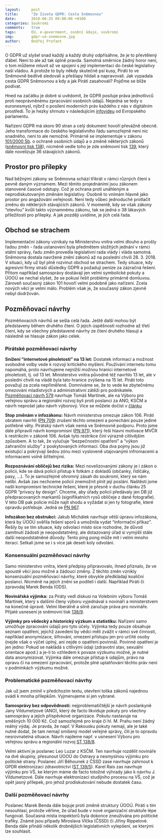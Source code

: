 ```yaml
---
layout:     post
title:      "Ze života GDPR: Cesta Sněmovnou"
date:       2018-06-25 09:00:00 +0100
categories: Soukromí
comments:   true
tags:       EU, e-government, osobní údaje, soukromí
img:        gdpr-ve-snemovne.jpg
author:     Ondřej Profant
---
```


O GDPR už slyšel snad každý a každý druhý odpřísáhne, že je to převtělený ďábel. Není to ale až tak úplně pravda. Samotná směrnice žádný horor není, o tom můžeme mluvit až ve spojení s její implementací do české legislativy naší vládou. A protože to byly někdy skutečně psí kusy, Piráti to ve Sněmovně bedlivě sledovali a přešlapy hlídali a napravovali. Jak vypadala cesta GDPR Sněmovnou a kdy a jak Piráti zasahovali? Pojďme se blíže podívat.

<!--more-->

Hned na začátku je dobré si uvědomit, že GDPR posiluje práva jednotlivců proti neoprávněnému zpracování osobních údajů. Nejedná se tedy o euronesmysl, nýbrž o posílení moderních práv každého z nás v digitálním prostředí. To je hezky shrnuto v následujícím [infovideu](https://twitter.com/Europarl_CS/status/999951580240728064) od Evropského parlamentu.

Nařízení GDPR má skoro 90 stran a celý dokument hovoří převážně obecně. Jeho transformace do českého legislativního řádu samozřejmě není nic snadného, není to ale nemožné. Primárně se implementuje v zákonu [101/2000 Sb](https://www.zakonyprolidi.cz/cs/2000-101). o ochraně osobních údajů a o změně některých zákonů ([sněmovní tisk 138](http://www.psp.cz/sqw/historie.sqw?o=8&T=138)), nicméně vedle toho je zde sněmovní tisk [139](http://www.psp.cz/sqw/historie.sqw?o=8&T=139), který dále novelizuje 36 stávajících zákonů.

## Prostor pro přílepky

Nad běžnými zákony se Sněmovna schází třikrát v rámci různých čtení s pevně daným významem. Mezi těmito projednáními jsou zákonem stanovené časové odstupy. Což je ochrana proti unáhleným a neprodiskutovaným změnám legislativy. Osobně to vnímám hlavně jako prostor pro angažování veřejnosti. Není tedy vůbec jednoduché protlačit změnu do některých stávajících zákonů. V momentě, kdy se však zákony “otevřou” kvůli takto významnému zákonu, tak se jedná o 38 lákavých příležitostí pro přílepky. A jak později uvidíme, je jich celá řada.

## Obchod se strachem

Implementační zákony vznikaly na Ministerstvu vnitra velmi dlouho a prošly řadou změn - řada ustanovení byla předmětem složitých jednání v rámci státní správy, řadu změn provedla legislativní rada vlády i vláda samotná. Sněmovna dostala navržené znění zákonů až na poslední chvíli 28. 3. 2018. V situaci, kdy už byl plně rozvinut obchod se strachem. Tedy situace, kdy agresivní firmy straší důsledky GDPR a požadují peníze za zázračná řešení. Přitom například samosprávy dostávají jen velmi symbolické pokuty a ÚOOÚ se nechal slyšet, že se pokusí řešit problémy primárně domluvou. Zároveň současný zákon 101 hovoří velmi podobně jako nařízení. Zcela nových věcí je velmi málo. Problém však je, že současný zákon zjevně nebyl dodržován.

## Pozměňovací návrhy

Pozměňovacích návrhů se sešla celá řada. Ještě další mohou být představeny během druhého čtení. O jejich úspěšnosti rozhodne až třetí čtení, kdy se všechny představené návrhy ze čtení druhého hlasují a následně se hlasuje zákon jako celek.

### Pirátské pozměňovací návrhy

**Snížení “internetové plnoletosti” na 13 let:** Dostatek informací a možnost svobodné volby vede k rozvoji kritického myšlení. Používání internetu tomu napomáhá, proto navrhujeme nejnižší možnou hranici internetové plnoletosti, tj. od 13 let. Ministerstvo vnitra původně též navrhlo 13 let, ale v poslední chvíli na vládě byla tato hranice zvýšena na 15 let. Piráti toto považuji za zcela nepřiměřené. Domníváme se, že to vede ke zbytečnému omezování mladistvých a administrativní zátěži pro podnikatele. [Pozměňovací návrh 579](http://www.psp.cz/sqw/text/orig2.sqw?idd=134828) navrhuje Tomáš Martínek, ale na Výboru pro veřejnou správu a regionální rozvoj byli proti poslanci za ANO, KSČM a návrh neprošel jako návrh výborový. Více se můžete dočíst v [článku](https://www.piratskelisty.cz/clanek-2043-proc-chceme-vekovou-hranici-13-let-u-zpracovani-osobnich-udaju)

**Stop změnám v infozákonu:** Návrh ministerstva omezuje zákon 106. Piráti obratem navrhli ([PN 709](http://www.psp.cz/sqw/historie.sqw?o=8&T=139)) zrušení těchto omezení a ponechání pouze jediné potřebné věty. Pirátský návrh však nemá ve Sněmovně podporu. Proto jsme dále připravili návrh kompromisní ([PN 971](http://www.psp.cz/sqw/text/orig2.sqw?idd=135813)), který řeší hlavní motivace MVČR k restrikcím v zákoně 106. Avšak tyto restrikce činí výrazně citlivějším způsobem. A to tak, že vylučuje “bezpečnostní opatření” a “výkon zahraniční služby” z poskytovaných informací. Oba dva pojmy jsou již existující a pokrývají šedou zónu mezi vysloveně utajovanými infromacemi a informacemi volně šiřitelnými.

**Rozpoznávání obličejů bez rizika:** Mezi novelizovanými zákony je i zákon o policii, kde se dává policii přístup k fotkám z dokladů (občanky, řidičáky, pasy, …). To je samozřejmě ohromný zásah do soukromí, který se nám nelíbí. Avšak zas nechceme policii znemožnit plnit její poslání. Naštěstí jsme našli kompromisní technické řešení, které je přesně v duchu článku 25 GDPR “privacy by design”. Chceme, aby úřady policii předávaly jen DB již předpracovaných markantů (signifikatních rysů obličeje z dané fotografie). V této DB pak policie může najít shodu a vyžádat si jen ty fotografie, které opravdu potřebuje. Jedná se [PN 967](http://www.psp.cz/sqw/text/orig2.sqw?idd=135806).

**Infozákon bez obstrukcí:** Jakub Michálek navrhuje větší úpravu infozákona, která by ÚOOÚ svěřila řešení sporů a umožnila vydat “informační příkaz”. Řešily by se tím situace, kdy odvolací místo sice rozhodne, že důvod zamítnutí žádosti je neopodstatněný, ale dotazovaný úřad si vymýšlí stále další neopodstatněné důvody. Tento ping pong může mít i velmi mnoho iterací. Setkali jsme se i s více jak deseti koly odvolání.

### Konsensuální pozměňovací návrhy

Samo ministerstvo vnitra, které předpisy připravovalo, ihned přiznalo, že ve spoustě věcí jsou možné a žádoucí změny. Z těchto změn vznikly konsenzuální pozměňovací návrhy, které obvykle předkládají koaliční poslanci. Nicméně na jejich znění se podíleli i další. Například Piráti či zpravodaj Marek Benda (ODS).

**Novinářská výjimka:** za Piráty vedl diskusi na Volebním výboru Tomáš Martínek, který s dalšími členy výboru vyjednával s novináři a ministerstvem na konečné úpravě. Velmi liberálně a silně zaručuje práva pro novináře. Přijaté usnesení je sněmovní tisk [138/9](http://www.psp.cz/sqw/text/tiskt.sqw?O=8&CT=138&CT1=9).

**Výjimky pro vědecký a historický výzkum a statistiku:** Nařízení samo umožňuje zpracování údajů pro tyto účely. Výjimka tedy pouze obsahuje seznam opatření, jejichž zavedení by vědci měli zvážit v rámci své činnosti, například anonymizace, šifrování, omezení přístupu jen pro určité osoby (nejde však o výčet úplný, ani nejde o opatření povinná). Povinné opatření je jen jedno: Pokud se nakládá s citlivými údaji (zdravotní stav, sexuální orientace apod.) a je-li to vzhledem k povaze výzkumu možné, je nutné data anonymizovat. Výjimka dále omezuje přístup k údajům, právo na opravu či na omezení zpracování, protože plné uplatňování těchto práv není v podmínkách výzkumu možné.

### Problematické pozměňovací návrhy

Jak už jsem zmínil v předchozím textu, otevření tolika zákonů najednou svádí k mnoha přílepkům. Vyjmenujeme si jen vybrané.

**Samosprávy bez odpovědnosti:** nejproblematičtější je návrh poslankyně Jany Vildumetzové (ANO), který de facto likviduje pokuty pro všechny samosprávy a jejich příspěvkové organizace. Pokutu nastavuje na směšných 10 000 Kč. Což samozřejmě pro kraje či hl. M. Prahu není žádný reálný výdaj. Je pravda, že např. V Rakousku pokuty nemají, ale je také nutné dodat, že tam nemají smíšený model veřejné správy, čili je to opravdu nesrovnatelná situace. Návrh najdeme např. v usnesení Výboru pro veřejnou správu a regionální rozvoj [ST 138/8](http://www.psp.cz/sqw/text/tiskt.sqw?O=8&CT=138&CT1=8).

Velmi aktivní je poslanec Leo Luzar z KSČM. Ten navrhuje rozdělit novináře na dvě skupiny, přesunout ÚOOÚ do Ostravy a nesmyslnou výjimku pro politické strany. Poslanec Jiří Běhounek z ČSSD zase navrhuje zahrnout k GPDR elektronizaci zdravotnictví ([ST 139/5](http://www.psp.cz/sqw/text/tiskt.sqw?O=8&CT=138&CT1=5)). Karel Rais zas navrhuje výjimku pro VŠ, ke kterým máme de facto totožné výhrady jako k návrhu J. Vildumetzové. Dále navrhuje elektronizaci studijního procesu na VŠ, což je opět jasný přílepek, pro jehož prodiskutování nebude dostatek času.

### Další pozměňovací návrhy

Poslanec Marek Benda dále bojuje proti změně struktury ÚOOÚ. Piráti s tím nesouhlasí, protože věříme, že úřad bude v nové organizační struktuře lépe fungovat. Současná místa inspektorů byla dokonce zneužívána pro politické trafiky. Známé jsou případy Miroslava Vlčka (ČSSD) či Jiřiny Rippelové. Benda dále přináší několik drobnějších legislativních vylepšení, se kterými lze souhlasit.

